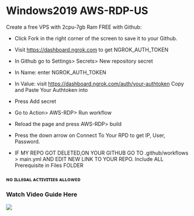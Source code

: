 # Windows2019 AWS-RDP-US

Create a free VPS with 2cpu-7gb Ram FREE with Github:

+ Click Fork in the right corner of the screen to save it to your Github.
+ Visit https://dashboard.ngrok.com to get NGROK_AUTH_TOKEN
+ In Github go to Settings> Secrets> New repository secret
+ In Name: enter NGROK_AUTH_TOKEN
+ In Value: visit https://dashboard.ngrok.com/auth/your-authtoken Copy and Paste Your Authtoken into
+ Press Add secret
+ Go to Action> AWS-RDP> Run workflow
+ Reload the page and press AWS-RDP> build
+ Press the down arrow on Connect To Your RPD to get IP, User, Password.

+ IF MY REPO GOT DELETED,ON YOUR GITHUB GO TO .github/workflows > main.yml AND EDIT NEW LINK TO YOUR REPO. Include ALL Prerequisite in Files FOLDER
#### ɴᴏ ɪʟʟᴇɢᴀʟ ᴀᴄᴛɪᴠɪᴛɪᴇs ᴀʟʟᴏᴡᴇᴅ

### Watch Video Guide Here 
<a href="https://chinotechtips.blogspot.com/2021/07/how-to-create-free-rdp-with-github.html"><img src="https://img.shields.io/badge/VIDEO-GUIDE-red"></a>
